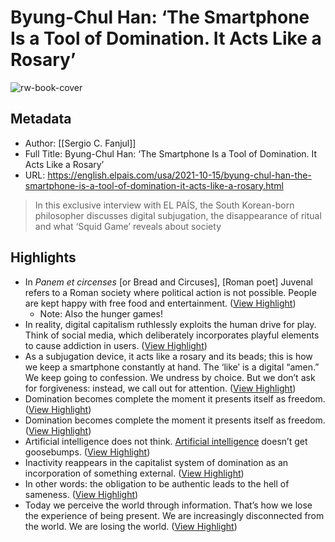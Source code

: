 # Byung-Chul Han: ‘The Smartphone Is a Tool of Domination. It Acts Like a Rosary’

![rw-book-cover](https://images.english.elpais.com/resizer/vREAM7x-8-z3sWLhYiDOKOZETX8=/1200x0/filters:focal(1821x627:1831x637)/cloudfront-eu-central-1.images.arcpublishing.com/prisa/SOYVPIBXJHOVRJBMUFIU6PIL5I.jpg)

## Metadata
- Author: [[Sergio C. Fanjul]]
- Full Title: Byung-Chul Han: ‘The Smartphone Is a Tool of Domination. It Acts Like a Rosary’
- URL: https://english.elpais.com/usa/2021-10-15/byung-chul-han-the-smartphone-is-a-tool-of-domination-it-acts-like-a-rosary.html

>In this exclusive interview with EL PAÍS, the South Korean-born philosopher discusses digital subjugation, the disappearance of ritual and what ‘Squid Game’ reveals about society
## Highlights
- In *Panem et circenses* [or Bread and Circuses], [Roman poet] Juvenal refers to a Roman society where political action is not possible. People are kept happy with free food and entertainment. ([View Highlight](https://read.readwise.io/read/01h0nwhn0b9xkp3x92dt9erkw3))
    - Note: Also the hunger games!
- In reality, digital capitalism ruthlessly exploits the human drive for play. Think of social media, which deliberately incorporates playful elements to cause addiction in users. ([View Highlight](https://read.readwise.io/read/01h0nwmjrx8pjzxs1f98nvswp0))
- As a subjugation device, it acts like a rosary and its beads; this is how we keep a smartphone constantly at hand. The ‘like’ is a digital “amen.” We keep going to confession. We undress by choice. But we don’t ask for forgiveness: instead, we call out for attention. ([View Highlight](https://read.readwise.io/read/01h0nwx8ahpcbmffyyk1kvq9jb))
- Domination becomes complete the moment it presents itself as freedom. ([View Highlight](https://read.readwise.io/read/01h0nx0et1mdgx7akh4yyed1n3))
- Domination becomes complete the moment it presents itself as freedom. ([View Highlight](https://read.readwise.io/read/01h0nyevpxb2a95a1mpsvgnqpf))
- Artificial intelligence does not think. [Artificial intelligence](https://english.elpais.com/usa/2021-10-14/one-second-150-dismissals-inside-the-algorithms-that-decide-who-should-lose-their-job.html) doesn’t get goosebumps. ([View Highlight](https://read.readwise.io/read/01h0nx0z4z42hgaqhwe7ag4y0t))
- Inactivity reappears in the capitalist system of domination as an incorporation of something external. ([View Highlight](https://read.readwise.io/read/01h0nx5b9yq3y1c7qa8mwj2cee))
- In other words: the obligation to be authentic leads to the hell of sameness. ([View Highlight](https://read.readwise.io/read/01h0nykasmychb4dv9et7pzm6h))
- Today we perceive the world through information. That’s how we lose the experience of being present. We are increasingly disconnected from the world. We are losing the world. ([View Highlight](https://read.readwise.io/read/01h0nym0v98tkwx59xhd2dbpzg))
